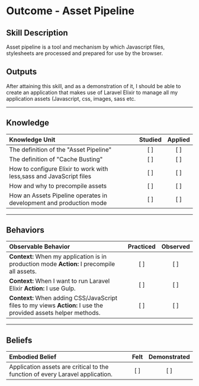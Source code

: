 # Outcome - Asset Pipeline

Skill Description
----------
Asset pipeline is a tool and mechanism by which Javascript files, stylesheets are processed and prepared for use by the browser.

Outputs
----------
After attaining this skill, and as a demonstration of it, I should be able to create an application that makes use of Laravel Elixir to manage all my application assets (Javascript, css, images, sass etc. 

----------
## **Knowledge**


| Knowledge Unit   |      Studied      | Applied |
|:-------------|:------------------:|:--------:|
| The definition of the "Asset Pipeline" | [ ] | [ ]  |
| The definition of "Cache Busting" | [ ] | [ ]  |
| How to configure Elixir to work with less,sass and JavaScript files | [ ] | [ ]  |
| How and why to precompile assets | [ ] | [ ]  |
| How an Assets Pipeline operates in development and production mode | [ ] | [ ]  |



----------


## **Behaviors**


| Observable Behavior   |      Practiced      | Observed |
|:-------------|:------------------:|:--------:|
| **Context:** When my application is in production mode **Action:** I precompile all assets. | [ ] | [ ]  |
| **Context:** When I want to run Laravel Elixir **Action:** I use Gulp. | [ ] | [ ]  |
| **Context:** When adding CSS/JavaScript files to my views **Action:** I use the provided assets helper methods. | [ ] | [ ]  |


----------


## **Beliefs**


| Embodied Belief   |      Felt      | Demonstrated |
|:-------------|:------------------:|:--------:|
| Application assets are critical to the function of every Laravel application. | [ ] | [ ]  |
